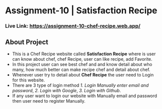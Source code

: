 # Assignment-10 | Satisfaction Recipe

### Live Link: https://assignment-10-chef-recipe.web.app/

## About Project

- This is a Chef Recipe website called **Satisfaction Recipe** where is user can know about chef, chef Recipe, user can like recipe, add Favorite.
- In this project user can see best chef and and know detail about who many, how much better can make recipe chef and detail about chef.
- Whenever user try to detail about **Chef Recipe** the user need to Login for this website.
- There are 3 type of login method *1. Login Manually enter email and password*, *2. Login with Google*, *3. Login with Github*.
- If any user want to login our website with Manually email and password then user need to register Manually.
